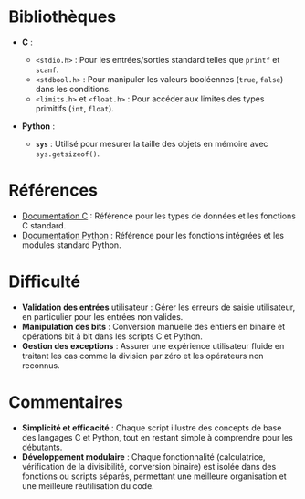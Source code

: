 # Bibliothèques
* **C** : 
  - `<stdio.h>` : Pour les entrées/sorties standard telles que `printf` et `scanf`.
  - `<stdbool.h>` : Pour manipuler les valeurs booléennes (`true`, `false`) dans les conditions.
  - `<limits.h>` et `<float.h>` : Pour accéder aux limites des types primitifs (`int`, `float`).

* **Python** : 
  - **`sys`** : Utilisé pour mesurer la taille des objets en mémoire avec `sys.getsizeof()`.


# Références
* [Documentation C](https://en.cppreference.com/w/c) : Référence pour les types de données et les fonctions C standard.
* [Documentation Python](https://docs.python.org/3/) : Référence pour les fonctions intégrées et les modules standard Python.

# Difficulté
* **Validation des entrées** utilisateur : Gérer les erreurs de saisie utilisateur, en particulier pour les entrées non valides.
* **Manipulation des bits** : Conversion manuelle des entiers en binaire et opérations bit à bit dans les scripts C et Python.
* **Gestion des exceptions** : Assurer une expérience utilisateur fluide en traitant les cas comme la division par zéro et les opérateurs non reconnus.

# Commentaires
* **Simplicité et efficacité** : Chaque script illustre des concepts de base des langages C et Python, tout en restant simple à comprendre pour les débutants.
* **Développement modulaire** : Chaque fonctionnalité (calculatrice, vérification de la divisibilité, conversion binaire) est isolée dans des fonctions ou scripts séparés, permettant une meilleure organisation et une meilleure réutilisation du code.

